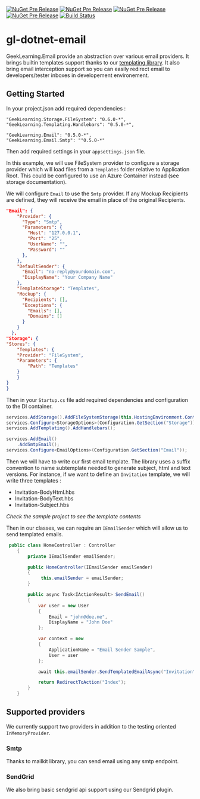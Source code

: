 [![NuGet Pre Release](https://img.shields.io/nuget/vpre/GeekLearning.Email.svg?maxAge=2592000&label=GeekLearning.Email)](https://www.nuget.org/packages/GeekLearning.Email)
[![NuGet Pre Release](https://img.shields.io/nuget/vpre/GeekLearning.Email.InMemory.svg?maxAge=2592000&label=GeekLearning.Email.InMemory)](https://www.nuget.org/packages/GeekLearning.Email.InMemory)
[![NuGet Pre Release](https://img.shields.io/nuget/vpre/GeekLearning.Email.SendGrid.svg?maxAge=2592000&label=GeekLearning.Email.SendGrid)](https://www.nuget.org/packages/GeekLearning.Email.SendGrid)
[![NuGet Pre Release](https://img.shields.io/nuget/vpre/GeekLearning.Email.Smtp.svg?maxAge=2592000&label=GeekLearning.Email.Smtp)](https://www.nuget.org/packages/GeekLearning.Email.Smtp)
[![Build Status](https://geeklearning.visualstudio.com/_apis/public/build/definitions/f841b266-7595-4d01-9ee1-4864cf65aa73/28/badge)](#)

# gl-dotnet-email

GeekLearning.Email provide an abstraction over various email providers. It brings builtin templates
support thanks to our [templating library](https://github.com/geeklearningio/gl-dotnet-templating). 
It also bring email interception support so you can easily redirect email to developers/tester 
inboxes in developement environement.

## Getting Started


In your project.json add required dependencies :
```
"GeekLearning.Storage.FileSystem": "0.6.0-*",
"GeekLearning.Templating.Handlebars": "0.5.0-*",

"GeekLearning.Email": "0.5.0-*",
"GeekLearning.Email.Smtp": ""0.5.0-*"
```

Then add required settings in your `appsettings.json` file. 

In this example, we will use FileSystem provider to configure a storage provider which will load files from
a `Templates` folder relative to Application Root. This could be configured to use 
an Azure Container instead (see storage documentation).

We will configure `Email` to use the `Smtp` provider. If any Mockup Recipients are defined, they will
receive the email in place of the original Recipients. 

```json
"Email": {
    "Provider": {
      "Type": "Smtp",
      "Parameters": {
        "Host": "127.0.0.1",
        "Port": "25",
        "UserName": "",
        "Password": ""
      },
    },
    "DefaultSender": {
      "Email": "no-reply@yourdomain.com",
      "DisplayName": "Your Company Name"
    },
    "TemplateStorage": "Templates",
    "Mockup": {
      "Recipients": [],
      "Exceptions": {
        "Emails": [],
        "Domains": []
      }
    }
  },
"Storage": {
"Stores": {
    "Templates": {
    "Provider": "FileSystem",
    "Parameters": {
        "Path": "Templates"
    }
    }
}
}
```

Then in your `Startup.cs` file add required dependencies and configuration to the DI container. 

```csharp
services.AddStorage().AddFileSystemStorage(this.HostingEnvironment.ContentRootPath);
services.Configure<StorageOptions>(Configuration.GetSection("Storage"));
services.AddTemplating().AddHandlebars();

services.AddEmail()
    .AddSmtpEmail();
services.Configure<EmailOptions>(Configuration.GetSection("Email"));
```

Then we will have to write our first email template. The library uses a suffix convention to name
subtemplate needed to generate subject, html and text versions. For instance, if we want to 
define an `Invitation` template, we will write three templates :
* Invitation-BodyHtml.hbs
* Invitation-BodyText.hbs
* Invitation-Subject.hbs

*Check the sample project to see the template contents*

Then in our classes, we can require an `IEmailSender` which will allow us to send templated
emails.

```csharp
 public class HomeController : Controller
    {
        private IEmailSender emailSender;

        public HomeController(IEmailSender emailSender)
        {
             this.emailSender = emailSender;
        }

        public async Task<IActionResult> SendEmail()
        {
            var user = new User
            {
                Email = "john@doe.me",
                DisplayName = "John Doe"
            };

            var context = new
            {
                ApplicationName = "Email Sender Sample",
                User = user
            };

            await this.emailSender.SendTemplatedEmailAsync("Invitation", context, user);

            return RedirectToAction("Index");
        }
    }
```

## Supported providers

We currently support two providers in addition to the testing oriented `InMemoryProvider`.

### Smtp

Thanks to mailkit library, you can send email using any smtp endpoint.

### SendGrid

We also bring basic sendgrid api support using our Sendgrid plugin.